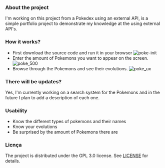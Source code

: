 ### About the project
I'm working on this project from a Pokedex using an external API, is a simple portfolio project to demonstrate my knowledge at the using external API's.

### How it works?
* First download the source code and run it in your browser
![poke-init](https://user-images.githubusercontent.com/64712751/122773746-986a2880-d276-11eb-9cbb-e474f8ecee84.png)
* Enter the amount of Pokemons you want to appear on the screen.
![poke_500](https://user-images.githubusercontent.com/64712751/122775654-5cd05e00-d278-11eb-8e4d-a0feecbecc67.png)
* Browse through the Pokemons and see their 
evolutions.
![poke_ux](https://user-images.githubusercontent.com/64712751/122775829-8a1d0c00-d278-11eb-9715-2fb543d2865b.png)

### There will be updates?
Yes, I'm currently working on a search system for the Pokemons and in the future I plan to add a description of each one.

### Usability 
* Know the different types of pokemons and their names
* Know your evolutions
* Be surprised by the amount of Pokemons there are

### Licnça
The project is distributed under the GPL 3.0 license. See [LICENSE](“https://github.com/gabrielossos/Basic-Pokedex-With-API/blob/main/LICENSE“) for details.
